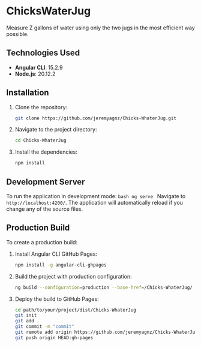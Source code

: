 # ChicksWaterJug

Measure Z gallons of water using only the two jugs in the most efficient way possible.

## Technologies Used

- **Angular CLI**: 15.2.9
- **Node.js**: 20.12.2

## Installation

1. Clone the repository:
    ```bash
    git clone https://github.com/jeremyagnz/Chicks-WhaterJug.git
    ```
2. Navigate to the project directory:
    ```bash
    cd Chicks-WhaterJug
    ```
3. Install the dependencies:
    ```bash
    npm install
    ```

## Development Server

To run the application in development mode:
    ```bash
    ng serve
    ```
Navigate to `http://localhost:4200/`. The application will automatically reload if you change any of the source files.

## Production Build

To create a production build:
1. Install Angular CLI GitHub Pages:
    ```bash
    npm install -g angular-cli-ghpages
    ```
2. Build the project with production configuration:
    ```bash
    ng build --configuration=production --base-href=/Chicks-WhaterJug/
    ```
3. Deploy the build to GitHub Pages:
    ```bash
    cd path/to/your/project/dist/Chicks-WhaterJug
    git init
    git add .
    git commit -m "commit"
    git remote add origin https://github.com/jeremyagnz/Chicks-WhaterJug.git
    git push origin HEAD:gh-pages
    ```
